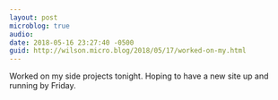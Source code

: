 ```yaml
---
layout: post
microblog: true
audio: 
date: 2018-05-16 23:27:40 -0500
guid: http://wilson.micro.blog/2018/05/17/worked-on-my.html
---
```

Worked on my side projects tonight. Hoping to have a new site up and running by Friday. 

